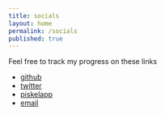 ```yaml
---
title: socials
layout: home
permalink: /socials
published: true
---
```


Feel free to track my progress on these links

- [github](https://github.com/minichest)
- [twitter](//twitter.com/aezlox)
- [piskelapp](https://www.piskelapp.com/user/6040716419530752#)
- [email](mailto:pixelfest0@gmail.com)
